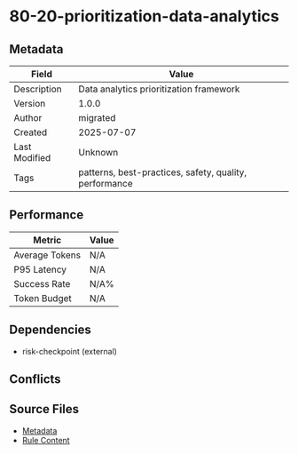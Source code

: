 # 80-20-prioritization-data-analytics

## Metadata

| Field | Value |
|-------|-------|
| Description | Data analytics prioritization framework |
| Version | 1.0.0 |
| Author | migrated |
| Created | 2025-07-07 |
| Last Modified | Unknown |
| Tags | patterns, best-practices, safety, quality, performance |

## Performance

| Metric | Value |
|--------|-------|
| Average Tokens | N/A |
| P95 Latency | N/A |
| Success Rate | N/A% |
| Token Budget | N/A |

## Dependencies

- risk-checkpoint (external)

## Conflicts


## Source Files

- [Metadata](400-patterns/80-20-prioritization-data-analytics.yaml)
- [Rule Content](400-patterns/80-20-prioritization-data-analytics.mdc)